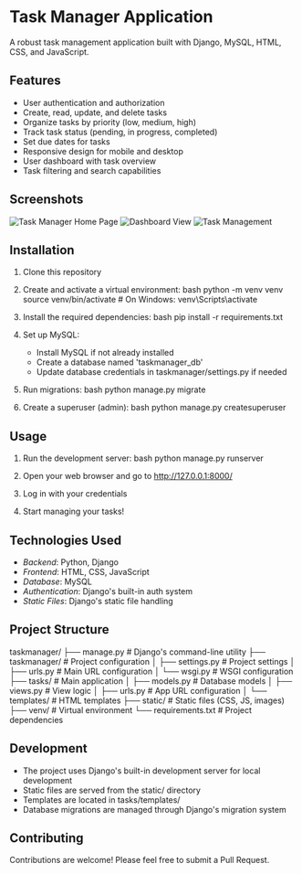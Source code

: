 # Task Manager Application

A robust task management application built with Django, MySQL, HTML, CSS, and JavaScript.

## Features

- User authentication and authorization
- Create, read, update, and delete tasks
- Organize tasks by priority (low, medium, high)
- Track task status (pending, in progress, completed)
- Set due dates for tasks
- Responsive design for mobile and desktop
- User dashboard with task overview
- Task filtering and search capabilities

## Screenshots

![Task Manager Home Page](ScreeenShots/home.png)
![Dashboard View](ScreeenShots/dashboard.png)
![Task Management](ScreeenShots/tasks.png)

## Installation

1. Clone this repository
2. Create and activate a virtual environment:
bash
python -m venv venv
source venv/bin/activate  # On Windows: venv\Scripts\activate


3. Install the required dependencies:
bash
pip install -r requirements.txt


4. Set up MySQL:
   - Install MySQL if not already installed
   - Create a database named 'taskmanager_db'
   - Update database credentials in taskmanager/settings.py if needed

5. Run migrations:
bash
python manage.py migrate


6. Create a superuser (admin):
bash
python manage.py createsuperuser


## Usage

1. Run the development server:
bash
python manage.py runserver


2. Open your web browser and go to http://127.0.0.1:8000/
3. Log in with your credentials
4. Start managing your tasks!

## Technologies Used

- *Backend*: Python, Django
- *Frontend*: HTML, CSS, JavaScript
- *Database*: MySQL
- *Authentication*: Django's built-in auth system
- *Static Files*: Django's static file handling

## Project Structure


taskmanager/
├── manage.py              # Django's command-line utility
├── taskmanager/          # Project configuration
│   ├── settings.py       # Project settings
│   ├── urls.py          # Main URL configuration
│   └── wsgi.py          # WSGI configuration
├── tasks/               # Main application
│   ├── models.py        # Database models
│   ├── views.py         # View logic
│   ├── urls.py          # App URL configuration
│   └── templates/       # HTML templates
├── static/              # Static files (CSS, JS, images)
├── venv/                # Virtual environment
└── requirements.txt     # Project dependencies


## Development

- The project uses Django's built-in development server for local development
- Static files are served from the static/ directory
- Templates are located in tasks/templates/
- Database migrations are managed through Django's migration system

## Contributing

Contributions are welcome! Please feel free to submit a Pull Request.
